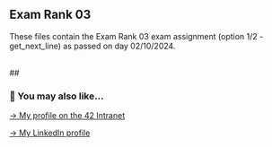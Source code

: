 ## Exam Rank 03

These files contain the Exam Rank 03 exam assignment (option 1/2 - get_next_line) as passed on day 02/10/2024.

<br>
##

### 🔄 You may also like...
[-> My profile on the 42 Intranet](https://profile.intra.42.fr/users/mgimon-c)

[-> My LinkedIn profile](https://www.linkedin.com/in/mgimon-c/)


